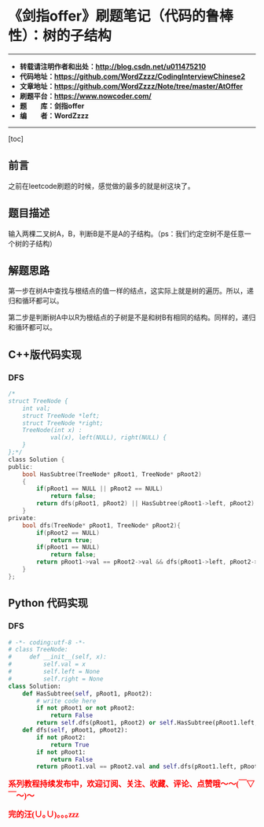 # 《剑指offer》刷题笔记（代码的鲁棒性）：树的子结构

----------

- **转载请注明作者和出处：http://blog.csdn.net/u011475210**
- **代码地址：https://github.com/WordZzzz/CodingInterviewChinese2**
- **文章地址：https://github.com/WordZzzz/Note/tree/master/AtOffer**
- **刷题平台：https://www.nowcoder.com/**
- **题&emsp;&emsp;库：剑指offer**
- **编&emsp;&emsp;者：WordZzzz**

----------

[toc]

## 前言

之前在leetcode刷题的时候，感觉做的最多的就是树这块了。

## 题目描述

输入两棵二叉树A，B，判断B是不是A的子结构。（ps：我们约定空树不是任意一个树的子结构）

## 解题思路

第一步在树A中查找与根结点的值一样的结点，这实际上就是树的遍历。所以，递归和循环都可以。

第二步是判断树A中以R为根结点的子树是不是和树B有相同的结构。同样的，递归和循环都可以。

## C++版代码实现

### DFS

```c
/*
struct TreeNode {
	int val;
	struct TreeNode *left;
	struct TreeNode *right;
	TreeNode(int x) :
			val(x), left(NULL), right(NULL) {
	}
};*/
class Solution {
public:
    bool HasSubtree(TreeNode* pRoot1, TreeNode* pRoot2)
    {
        if(pRoot1 == NULL || pRoot2 == NULL)
            return false;
        return dfs(pRoot1, pRoot2) || HasSubtree(pRoot1->left, pRoot2) || HasSubtree(pRoot1->right, pRoot2);
    }
private:
    bool dfs(TreeNode* pRoot1, TreeNode* pRoot2){
        if(pRoot2 == NULL)
            return true;
        if(pRoot1 == NULL)
            return false;
        return pRoot1->val == pRoot2->val && dfs(pRoot1->left, pRoot2->left) && dfs(pRoot1->right, pRoot2->right);
    }
};
```

## Python 代码实现

### DFS

```python
# -*- coding:utf-8 -*-
# class TreeNode:
#     def __init__(self, x):
#         self.val = x
#         self.left = None
#         self.right = None
class Solution:
    def HasSubtree(self, pRoot1, pRoot2):
        # write code here
        if not pRoot1 or not pRoot2:
            return False
        return self.dfs(pRoot1, pRoot2) or self.HasSubtree(pRoot1.left, pRoot2) or self.HasSubtree(pRoot1.right, pRoot2)
    def dfs(self, pRoot1, pRoot2):
        if not pRoot2:
            return True
        if not pRoot1:
            return False
        return pRoot1.val == pRoot2.val and self.dfs(pRoot1.left, pRoot2.left) and self.dfs(pRoot1.right, pRoot2.right)
```

**<font color="red" size=3 face="仿宋">系列教程持续发布中，欢迎订阅、关注、收藏、评论、点赞哦～～(￣▽￣～)～</font>**

**<font color="red" size=3 face="仿宋">完的汪(∪｡∪)｡｡｡zzz</font>**
